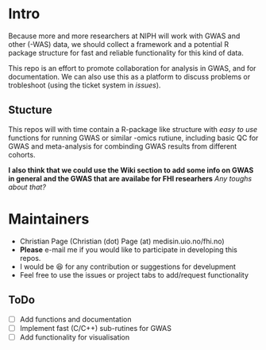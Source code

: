 # Intro
Because more and more researchers at NIPH will work with GWAS and other (-WAS) data, we should collect a framework and a potential R package structure for fast and reliable functionality for this kind of data. 

This repo is an effort to promote collaboration for analysis in GWAS, and for documentation. We can also use this as a platform to discuss problems or trobleshoot (using the ticket system in _issues_).  

## Stucture
This repos will with time contain a R-package like structure with _easy to use_ functions for running GWAS or similar -omics rutiune, including basic QC for GWAS and meta-analysis for combinding GWAS results from different cohorts. 

**I also think that we could use the Wiki section to add some info on GWAS in general and the GWAS that are availabe for FHI researhers** _Any toughs about that?_

# Maintainers
* Christian Page (Christian (dot) Page (at) medisin.uio.no/fhi.no) 
* **Please** e-mail me if you would like to participate in developing this repos. 
* I would be :satisfied: for any contribution or suggestions for develupment
* Feel free to use the issues or project tabs to add/request functionality 

## ToDo

- [ ] Add functions and documentation
- [ ] Implement fast (C/C++) sub-rutines for GWAS
- [ ] Add functionality for visualisation 
